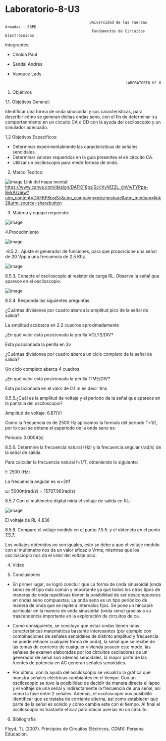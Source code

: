 # Laboratorio-8-U3

                                          Universidad de las Fuerzas Armadas - ESPE
                                           Fundamentos de Circuitos Electróinicos

Integrantes:
- Cholca Paul
- Sandal Andrés
- Vasquez Lady

                                                         LABORATORIO N° 8

1. Objetivos

1.1. Objetivos General:

Identificar una forma de onda sinusoidal y sus características, para describir cómo se generan dichas ondas seno, con el fin de determinar su comportanmiento en un circuito CA o CD con la ayuda del osciloscopio y un simulador adecuado.

1.2 Objetivos Especificos:

- Determinar experimentalmente las características de señales senoidales.
- Determinar valores requeridos en la guía presentes el en circuito CA.
- Utilizar un osciloscopio para medir formas de onda.

2. Marco Teorico:

![image](https://user-images.githubusercontent.com/105684550/186040843-d0107670-29a9-44af-bd41-4a7e9bd33caf.png)
Link del mapa mental: https://www.canva.com/design/DAFKF8psjSc/IXyWZ2L_dnVwTYPpa-9ykA/view?utm_content=DAFKF8psjSc&utm_campaign=designshare&utm_medium=link2&utm_source=sharebutton


3. Materia y equipo requerido:

![image](https://user-images.githubusercontent.com/105687213/186019047-7d7e099e-515c-4d14-9f6c-c9432b77b21f.png)

4.Procedimiento

![image](https://user-images.githubusercontent.com/105687213/186019240-719699e5-9729-4a02-b75d-9876426a0f79.png)

-8.5.2.. Ajuste el generador de funciones, para que proporcione una señal de 20 Vpp a
una frecuencia de 2.5 Khz.

![image](https://user-images.githubusercontent.com/105687213/186019521-87f28cf2-62d6-496c-9270-784d6f43b212.png)

8.5.3. Conecte el osciloscopio al resistor de carga RL. Observe la señal que aparece en
el osciloscopio.

![image](https://user-images.githubusercontent.com/105687213/186019691-4c44fed8-c9f1-429e-9a60-7d8b61ba7892.png)

8.5.4. Responda las siguientes preguntas:

¿Cuántas divisiones por cuadro abarca la amplitud pico de la señal de salida?

La amplitud acabarca en 2.2 cuadros aproximadamente


¿En qué valor está posicionada la perilla VOLTS/DIV? 

Esta posicionada la perilla en 3v

¿Cuántas divisiones por cuadro abarca un ciclo completo de la señal de salida?

Un ciclo completo abarca 4 cuadros

¿En qué valor está posicionada la perilla TIME/DIV?

Esta posicionada en el valor de 0.1 m es decir 1ms

8.5.5.¿Cuál es la amplitud de voltaje y el periodo de la señal que aparece en la pantalla
del osciloscopio?

Amplitud de voltaje: 6.87(V) 

Como la frecuencia es de 2500 Hz aplicamos la formula del periodo T=1/f, por lo cual se obtene el esperiodo de la onda seno es:

Periodo: 0.0004(s)

8.5.6. Determine la frecuencia natural (Hz) y la frecuencia angular (rad/s) de la señal de
salida.

Para calcular la frecuencia natural f=1/T, obteniendo lo siguiente:

f: 2500  (Hz)

La frecuencia angular es w=2πf

ω: 5000π(rad/s) = 15707.96(rad/s)

8.5.7 Con el multímetro digital mida el voltaje de salida en RL:

![image](https://user-images.githubusercontent.com/105687213/186025684-e9d5cee3-f82a-4459-a300-4665f78ddde8.png)

El voltaje de RL 4.836

8.5.8. Compare el voltaje medido en el punto 7.5.5. y el obtenido en el punto 7.5.7.

Los voltajes obtenidos no son iguales, esto se debe a que el voltaje medido con el multimetro nos da un valor eficaz o Vrms, mientras que los oscilosciopio nos da el valor del voltaje pico.

4. Video

5. Conclusiones

- En primer lugar, se logró concluir que La forma de onda sinusoidal (onda seno) es el tipo más común y importante ya que todos los otros tipos de maneras de onda repetitivas tienen la posibilidad de ser descompuestos en ondas seno compuestas. La onda seno es un tipo periódico de manera de onda que se repite a intervalos fijos. Se pone un hincapié particular en la manera de onda sinusoidal (onda seno) gracias a su trascendencia importante en la exploración de circuitos de ca.

- Como consiguiente, se concluyo que estas ondas tienen unas características matemáticas bastante interesantes (por ejemplo con combinaciones de señales senoidales de distinto amplitud y frecuencia se puede rehacer cualquier forma de onda), la señal que se recibe de las tomas de corriente de cualquier vivienda poseen este modo, las señales de examen elaboradas por los circuitos osciladores de un generador de señal son además senoidales, la mayor parte de las fuentes de potencia en AC generan señales senoidales. 

- Por último, con la ayuda del osciloscopio se visualizo la gráfica que muestra señales eléctricas cambiantes en el tiempo. Con un osciloscopio se tuvo la posibilidad de decidir de manera directa el lapso y el voltaje de una señal y indirectamente la frecuencia de una señal, así como la fase entre 2 señales. Además, el osciloscopio nos posibilitó identificar que se trataba de corriente alterna, así como establecer qué parte de la señal es sonido y cómo cambia este con el tiempo. Al final el osciloscopio es bastante eficaz para ubicar averías en un circuito. 

6. Bibliografia

Floyd, TL (2007). Principios de Circuitos Eléctricos. CDMX: Persona Educación.

